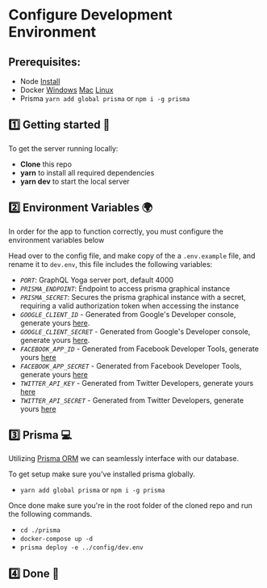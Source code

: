 # **Configure Development Environment**

## **Prerequisites**:

- Node [Install](https://nodejs.org/en/download/c)
- Docker [Windows](https://docs.docker.com/docker-for-windows/install/) [Mac](https://docs.docker.com/docker-for-mac/install/) [Linux](https://docs.docker.com/install/linux/docker-ce/ubuntu/)
- Prisma `yarn add global prisma` or `npm i -g prisma`

## 1️⃣ **Getting started** 👋

To get the server running locally:

- **Clone** this repo
- **yarn** to install all required dependencies
- **yarn dev** to start the local server

## 2️⃣ **Environment Variables** 🌍

In order for the app to function correctly, you must configure the environment variables below

Head over to the config file, and make copy of the a `.env.example` file, and rename it to `dev.env`, this file includes the following variables:

- _`PORT`_: GraphQL Yoga server port, default 4000
- _`PRISMA_ENDPOINT`_: Endpoint to access prisma graphical instance
- _`PRISMA_SECRET`_: Secures the prisma graphical instance with a secret, requiring a valid authorization token when accessing the instance
- _`GOOGLE_CLIENT_ID`_ - Generated from Google's Developer console, generate yours [here](https://console.developers.google.com).
- _`GOOGLE_CLIENT_SECRET`_ - Generated from Google's Developer console, generate yours [here](https://console.developers.google.com).
- _`FACEBOOK_APP_ID`_ - Generated from Facebook Developer Tools, generate yours [here](https://developers.facebook.com/)
- _`FACEBOOK_APP_SECRET`_ - Generated from Facebook Developer Tools, generate yours [here](https://developers.facebook.com/)
- _`TWITTER_API_KEY`_ - Generated from Twitter Developers, generate yours [here](https://developer.twitter.com/)
- _`TWITTER_API_SECRET`_ - Generated from Twitter Developers, generate yours [here](https://developer.twitter.com/)

## 3️⃣ **Prisma** 💻

Utilizing [Prisma ORM](https://www.prisma.io/) we can seamlessly interface with our database.

To get setup make sure you've installed prisma globally.

- `yarn add global prisma` or `npm i -g prisma`

Once done make sure you're in the root folder of the cloned repo and run the following commands.

- `cd ./prisma`
- `docker-compose up -d`
- `prisma deploy -e ../config/dev.env`

## 4️⃣ **Done** 🎉
